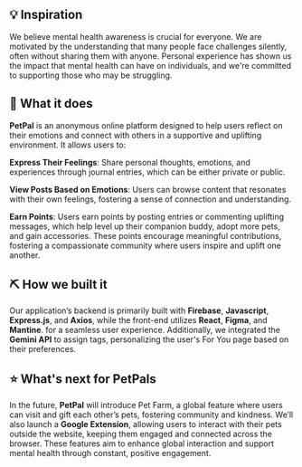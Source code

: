 ## 💡 Inspiration
We believe mental health awareness is crucial for everyone. We are motivated by the understanding that many people face challenges silently, often without sharing them with anyone. Personal experience has shown us the impact that mental health can have on individuals, and we're committed to supporting those who may be struggling.

## 🤝 What it does
**PetPal** is an anonymous online platform designed to help users reflect on their emotions and connect with others in a supportive and uplifting environment. It allows users to:

**Express Their Feelings**: Share personal thoughts, emotions, and experiences through journal entries, which can be either private or public.

**View Posts Based on Emotions**: Users can browse content that resonates with their own feelings, fostering a sense of connection and understanding.

**Earn Points**: Users earn points by posting entries or commenting uplifting messages, which help level up their companion buddy, adopt more pets, and gain accessories. These points encourage meaningful contributions, fostering a compassionate community where users inspire and uplift one another.

## ⛏️ How we built it
Our application’s backend is primarily built with **Firebase**, **Javascript**, **Express.js**, and **Axios**, while the front-end utilizes **React**, **Figma**, and **Mantine**. for a seamless user experience. Additionally, we integrated the **Gemini API** to assign tags, personalizing the user's For You page based on their preferences.

## ⭐ What's next for PetPals
In the future, **PetPal** will introduce Pet Farm, a global feature where users can visit and gift each other’s pets, fostering community and kindness. We’ll also launch a **Google Extension**, allowing users to interact with their pets outside the website, keeping them engaged and connected across the browser. These features aim to enhance global interaction and support mental health through constant, positive engagement.
